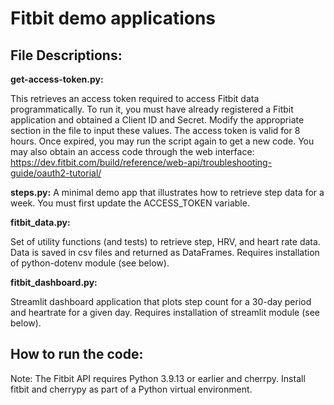 # Fitbit demo applications

## File Descriptions:

**get-access-token.py:<br>** 

This retrieves an access token required to access Fitbit data programmatically.  To run it, you must have already registered a Fitbit application and obtained a Client ID and Secret.  Modify the appropriate section in the file to input these values.  The access token is valid for 8 hours.  Once expired, you may run the script again to get a new code.  You may also obtain an access code through the web interface:  
https://dev.fitbit.com/build/reference/web-api/troubleshooting-guide/oauth2-tutorial/ 

**steps.py:**
A minimal demo app that illustrates how to retrieve step data for a week.  You must first update the ACCESS_TOKEN variable.

**fitbit_data.py:**

Set of utility functions (and tests) to retrieve step, HRV, and heart rate data.  Data is saved in csv files and returned as DataFrames.  Requires installation of python-dotenv module (see below).  

**fitbit_dashboard.py:** 

Streamlit dashboard application that plots step count for a 30-day period and heartrate for a given day.  Requires installation of streamlit module (see below).  

## How to run the code:

Note: The Fitbit API requires Python 3.9.13 or earlier and cherrpy.  Install fitbit and cherrypy as part of a Python virtual environment.  
